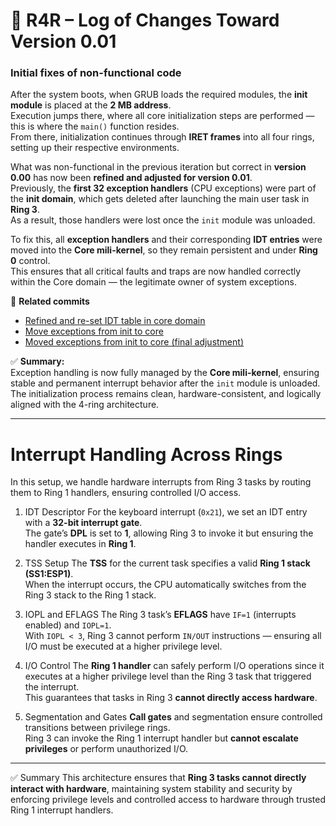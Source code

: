 # 🧩 R4R – Log of Changes Toward Version 0.01  
### Initial fixes of non-functional code

After the system boots, when GRUB loads the required modules, the **init module** is placed at the **2 MB address**.  
Execution jumps there, where all core initialization steps are performed — this is where the `main()` function resides.  
From there, initialization continues through **IRET frames** into all four rings, setting up their respective environments.

What was non-functional in the previous iteration but correct in **version 0.00** has now been **refined and adjusted for version 0.01**.  
Previously, the **first 32 exception handlers** (CPU exceptions) were part of the **init domain**, which gets deleted after launching the main user task in **Ring 3**.  
As a result, those handlers were lost once the `init` module was unloaded.

To fix this, all **exception handlers** and their corresponding **IDT entries** were moved into the **Core mili-kernel**, so they remain persistent and under **Ring 0** control.  
This ensures that all critical faults and traps are now handled correctly within the Core domain — the legitimate owner of system exceptions.

🔧 **Related commits**

- [Refined and re-set IDT table in core domain](https://github.com/isoux/R4R/commit/c82bd773846f8f7f80ccace168920f82bd9ab574)  
- [Move exceptions from init to core](https://github.com/isoux/R4R/commit/6ccb19e45cf7fd951d2be101dea93c4282b35533)  
- [Moved exceptions from init to core (final adjustment)](https://github.com/isoux/R4R/commit/1a74fcaf695dbe9bf25089eb746ea7bf40853542)


✅ **Summary:**  
Exception handling is now fully managed by the **Core mili-kernel**, ensuring stable and permanent interrupt behavior after the `init` module is unloaded.  
The initialization process remains clean, hardware-consistent, and logically aligned with the 4-ring architecture.

---

# Interrupt Handling Across Rings

In this setup, we handle hardware interrupts from Ring 3 tasks by routing them to Ring 1 handlers, ensuring controlled I/O access.

 1. IDT Descriptor
For the keyboard interrupt (`0x21`), we set an IDT entry with a **32-bit interrupt gate**.  
The gate’s **DPL** is set to **1**, allowing Ring 3 to invoke it but ensuring the handler executes in **Ring 1**.

 2. TSS Setup
The **TSS** for the current task specifies a valid **Ring 1 stack (SS1:ESP1)**.  
When the interrupt occurs, the CPU automatically switches from the Ring 3 stack to the Ring 1 stack.

 3. IOPL and EFLAGS
The Ring 3 task’s **EFLAGS** have `IF=1` (interrupts enabled) and `IOPL=1`.  
With `IOPL < 3`, Ring 3 cannot perform `IN/OUT` instructions — ensuring all I/O must be executed at a higher privilege level.

 4. I/O Control
The **Ring 1 handler** can safely perform I/O operations since it executes at a higher privilege level than the Ring 3 task that triggered the interrupt.  
This guarantees that tasks in Ring 3 **cannot directly access hardware**.

 5. Segmentation and Gates
**Call gates** and segmentation ensure controlled transitions between privilege rings.  
Ring 3 can invoke the Ring 1 interrupt handler but **cannot escalate privileges** or perform unauthorized I/O.

---

 ✅ Summary
This architecture ensures that **Ring 3 tasks cannot directly interact with hardware**, maintaining system stability and security by enforcing privilege levels and controlled access to hardware through trusted Ring 1 interrupt handlers.

